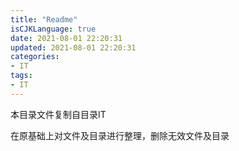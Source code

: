 ```yaml
---
title: "Readme"
isCJKLanguage: true
date: 2021-08-01 22:20:31
updated: 2021-08-01 22:20:31
categories: 
- IT
tags: 
- IT
---
```


本目录文件复制自目录IT

在原基础上对文件及目录进行整理，删除无效文件及目录
